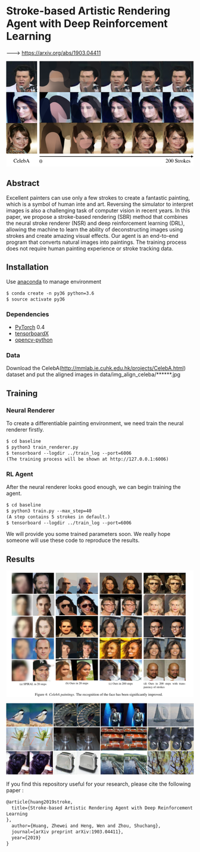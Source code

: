 # Stroke-based Artistic Rendering Agent with Deep Reinforcement Learning

---> https://arxiv.org/abs/1903.04411

![CelebA reconstructions stroke by stroke.](./image/step.png)

## Abstract

Excellent painters can use only a few strokes to create a fantastic painting, which is a symbol of human inte and art. Reversing the simulator to interpret images is also a challenging task of computer vision in recent years. In this paper, we propose a stroke-based rendering (SBR) method that combines the neural stroke renderer (NSR) and deep reinforcement learning (DRL), allowing the machine to learn the ability of deconstructing images using strokes and create amazing visual effects. Our agent is an end-to-end program that converts natural images into paintings. The training process does not require human painting experience or stroke tracking data. 

## Installation
Use [anaconda](https://conda.io/miniconda.html) to manage environment

```
$ conda create -n py36 python=3.6
$ source activate py36
```

### Dependencies
* [PyTorch](http://pytorch.org/) 0.4 
* [tensorboardX](https://github.com/lanpa/tensorboard-pytorch/tree/master/tensorboardX)
* [opencv-python](https://pypi.org/project/opencv-python/)

### Data
Download the CelebA(http://mmlab.ie.cuhk.edu.hk/projects/CelebA.html) dataset and put the aligned images in data/img_align_celeba/******.jpg

## Training

### Neural Renderer
To create a differentiable painting environment, we need train the neural renderer firstly. 

```
$ cd baseline
$ python3 train_renderer.py
$ tensorboard --logdir ../train_log --port=6006
(The training process will be shown at http://127.0.0.1:6006)
```

### RL Agent
After the neural renderer looks good enough, we can begin training the agent.
```
$ cd baseline
$ python3 train.py --max_step=40
(A step contains 5 strokes in default.)
$ tensorboard --logdir ../train_log --port=6006
```

We will provide you some trained parameters soon. We really hope someone will use these code to reproduce the results.
## Results

![CelebA reconstructions](./image/CelebA.png)

![ImageNet reconstructions](./image/imagenet.png)

If you find this repository useful for your research, please cite the following paper :

```
@article{huang2019stroke,
  title={Stroke-based Artistic Rendering Agent with Deep Reinforcement Learning
},
  author={Huang, Zhewei and Heng, Wen and Zhou, Shuchang},
  journal={arXiv preprint arXiv:1903.04411},
  year={2019}
}
```
